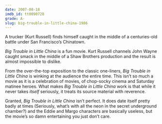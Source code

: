```yaml
---
date: 2007-08-18
imdb_id: tt0090728
grade: A-
slug: big-trouble-in-little-china-1986
---
```


A trucker (Kurt Russell) finds himself caught in the middle of a centuries-old battle under San Francisco’s Chinatown.

_Big Trouble in Little China_ is a fun movie. Kurt Russell channels John Wayne caught smack in the middle of a Shaw Brothers production and the result is almost impossible to dislike.

From the over-the-top exposition to the classic one-liners, _Big Trouble in Little China_ is winking at the audience the entire time. This isn’t so much a movie as it is a celebration of movies, of chop-socky cinema and Saturday matinee heroes. What makes _Big Trouble in Little China_ work is that while it never takes _itself_ seriously, it treats its source material with reverence.

Granted, _Big Trouble in Little China_ isn’t perfect. It does date itself pretty badly at times (Seriously, what’s with all the neon in the secret underground chamber?) and the Eddie and Margo characters are basically useless, but the movie’s so damn entertaining you just don’t care.
